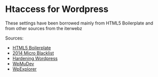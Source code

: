 # Htaccess for Wordpress

These settings have been borrowed mainly from HTML5 Boilerplate and from other sources from the iterwebz

Sources:
* [HTML5 Boilerplate](https://github.com/h5bp/html5-boilerplate)
* [2014 Micro Blacklist](http://perishablepress.com/2014-micro-blacklist/)
* [Hardening Wordpress](http://codex.wordpress.org/Hardening_WordPress)
* [WpMuDev](http://premium.wpmudev.org/blog/5-simple-htaccess-tips-to-tighten-your-sites-security/)
* [WpExplorer](http://www.wpexplorer.com/htaccess-wordpress-security/)

